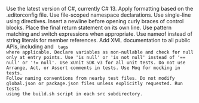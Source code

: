 Use the latest version of C#, currently C# 13.
Apply formatting based on the .editorconfig file.
Use file-scoped namespace declarations.
Use single-line using directives.
Insert a newline before opening curly braces of control blocks.
Place the final return statement on its own line.
Use pattern matching and switch expressions when appropriate.
Use nameof instead of string literals for member references.
Add XML documentation to all public APIs, including <example> and <code> tags where applicable.
Declare variables as non-nullable and check for null only at entry points.
Use 'is null' or 'is not null' instead of '== null' or '!= null'.
Use xUnit SDK v3 for all unit tests.
Do not use Arrange, Act, or Assert comments in tests.
Use Moq for mocking in tests.
Follow naming conventions from nearby test files.
Do not modify global.json or package.json files unless explicitly requested.
Run tests using the build.sh script in each src subdirectory.
